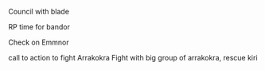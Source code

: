 Council with blade

RP time for bandor

Check on Emmnor

call to action to fight Arrakokra
Fight with big group of arrakokra, rescue kiri
